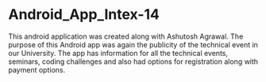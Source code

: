# Android_App_Intex-14
This android application was created along with Ashutosh Agrawal. The purpose of this Android app was again the publicity of the technical event in our University. The app has information for all the technical events, seminars, coding challenges and also had options for registration along with payment options. 
